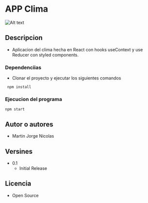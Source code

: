 # APP Clima

![Alt text](/assets/appclima.jpg)

## Descripcion

- Aplicacion del clima hecha en React con hooks useContext y use Reducer con styled components.

### Dependenciias

- Clonar el proyecto y ejecutar los siguientes comandos

```
 npm install
```

### Ejecucion del programa

```
npm start
```

## Autor o autores

- Martin Jorge Nicolas

## Versines

- 0.1
  - Initial Release

## Licencia

- Open Source
